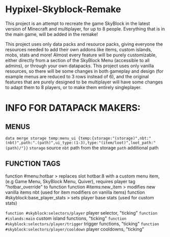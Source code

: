 # Hypixel-Skyblock-Remake
This project is an attempt to recreate the game SkyBlock in the latest version of Minecraft and multiplayer, for up to 8 people. Everything that is in the main game, will be added in the remake!

This project uses only data packs and resource packs, giving everyone the resources needed to add their own addons like items, custom islands, mobs, stats and more!
Almost every feature will be purely customizable, either directly from a section of the SkyBlock Menu (accessible to all admins), or through your own datapacks.
This project uses only vanilla resources, so there will be some changes in both gameplay and design (for example menus are reduced to 3 rows instead of 6), and the original features that are purely designed to be multiplayer will have some changes to adapt them to 8 players, or to make them entirely singleplayer.


# INFO FOR DATAPACK MAKERS:

## MENUS
`data merge storage temp:menu_ui {temp:{storage:"(storage)",nbt:"(nbt)",path:".(path)",ui_type:(1-3),type:"(item/loot)",loot_path:"(path)/"}}`
`storage` source
`nbt` path from the storage
`path` additional path

## FUNCTION TAGS
function #menu:hotbar > replaces slot hotbar.8 with a custom menu item, (e.g Game Menu, SkyBlock Menu, Quiver), requires player tag "hotbar_override" to function
function #items:new_item > modifies new vanilla items nbt (used for item modifiers on vanilla items)
function #skyblock:base_player_stats > sets player base stats (used for custom stats)


`function #skyblock:selectors/player` player selector, "ticking"
`function #islands:main` custom island functions, "ticking"
`function #skyblock:selectors/player/trigger` trigger functions, "ticking"
`function #skyblock:selectors/player/cooldown` player cooldowns, "ticking"
